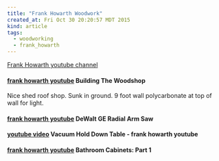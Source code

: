 ```yaml
---
title: "Frank Howarth Woodwork"
created_at: Fri Oct 30 20:20:57 MDT 2015
kind: article
tags:
  - woodworking
  - frank_howarth
---
```


<a href="https://www.youtube.com/channel/UC3_VCOJMaivgcGqPCTePLBA" target="_blank">Frank Howarth youtube channel</a>

<h4>
  <a href="https://www.youtube.com/watch?v=ge96Qvp-EzE" target="_blank">frank howarth youtube</a>
  Building The Woodshop
</h4>

Nice shed roof shop.  Sunk in ground. 
9 foot wall
polycarbonate at top of wall for light.

<h4>
  <a href="https://www.youtube.com/watch?v=DyS0Ih7ga8k" target="_blank">frank howarth youtube</a>
  DeWalt GE Radial Arm Saw
</h4>

<h4>
  <a href="https://www.youtube.com/watch?v=B4HDGnJVe_o" target="_blank">youtube video</a>
  Vacuum Hold Down Table - frank howarth youtube
</h4>

<h4>
  <a href="https://www.youtube.com/watch?v=Y8hG1_lHQf4" target="_blank">frank howarth youtube</a>
  Bathroom Cabinets: Part 1
</h4>

<!--
html boilerplate
<a href="" target="_blank"></a>
<a name=""></a>
<img src="" width="400px">
<ul>
  <li></li>
</ul>
<pre>
</pre>
<pre><code>
</code></pre>
<math xmlns='http://www.w3.org/1998/Math/MathML' display='block'>
</math>
-->
